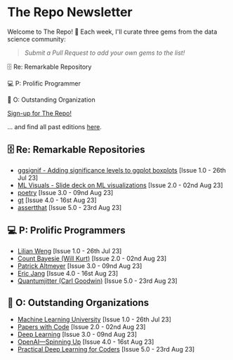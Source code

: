 # The Repo Newsletter

Welcome to The Repo! 🚀 Each week, I'll curate three gems from the data science community:
> *Submit a Pull Request to add your own gems to the list!*

🗄️ Re: Remarkable Repository

💻 P: Prolific Programmer

🏢 O: Outstanding Organization

[Sign-up for The Repo!](https://www.ds-econ.com/#/portal/signup/free) 

... and find all past editions [here](https://www.ds-econ.com/tag/repo/).


## 🗄️ Re: Remarkable Repositories
- [ggsignif - Adding significance levels to ggplot boxplots](https://github.com/const-ae/ggsignif) [Issue 1.0 - 26th Jul 23]
- [ML Visuals - Slide deck on ML visualizations](https://github.com/dair-ai/ml-visuals) [Issue 2.0 - 02nd Aug 23]
- [poetry](https://github.com/python-poetry/poetry?ref=ds-econ.com) [Issue 3.0 - 09nd Aug 23]
- [gt](https://github.com/rstudio/gt) [Issue 4.0 - 16st Aug 23]
- [assertthat](https://github.com/hadley/assertthat) [Issue 5.0 - 23rd Aug 23]

## 💻 P: Prolific Programmers
- [Lilian Weng](https://lilianweng.github.io) [Issue 1.0 - 26th Jul 23]
- [Count Bayesie (Will Kurt)](https://www.countbayesie.com) [Issue 2.0 - 02nd Aug 23]
- [Patrick Altmeyer](https://www.paltmeyer.com/blog/?ref=ds-econ.com) [Issue 3.0 - 09nd Aug 23]
- [Eric Jang](https://evjang.com/) [Issue 4.0 - 16st Aug 23]
- [Quantumjitter (Carl Goodwin)](https://www.quantumjitter.com/) [Issue 5.0 - 23rd Aug 23]

## 🏢 O: Outstanding Organizations
- [Machine Learning University](https://mlu-explain.github.io) [Issue 1.0 - 26th Jul 23]
- [Papers with Code](https://paperswithcode.com) [Issue 2.0 - 02nd Aug 23]
- [Deep Learning](https://www.deeplearningbook.org/?ref=ds-econ.com) [Issue 3.0 - 09nd Aug 23]
- [OpenAI—Spinning Up](https://spinningup.openai.com/en/latest/index.html) [Issue 4.0 - 16st Aug 23]
- [Practical Deep Learning for Coders](https://course.fast.ai/) [Issue 5.0 - 23rd Aug 23]
